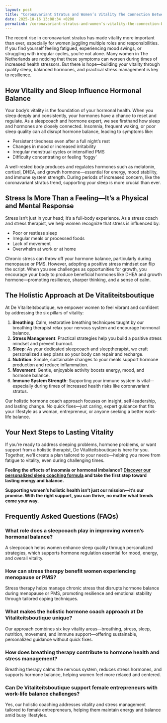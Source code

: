 ```yaml
---
layout: post
title: "Coronavariant Stratus and Women’s Vitality The Connection Between Sleep Hormones and Resilience"
date: 2025-10-16 13:08:34 +0200
permalink: /coronavariant-stratus-and-women’s-vitality-the-connection-between-sleep-hormones-and-resilience/
---
```

The recent rise in coronavariant stratus has made vitality more important than ever, especially for women juggling multiple roles and responsibilities. If you find yourself feeling fatigued, experiencing mood swings, or struggling with irregular cycles, you’re not alone. Many women in The Netherlands are noticing that these symptoms can worsen during times of increased health stressors. But there is hope—building your vitality through quality sleep, balanced hormones, and practical stress management is key to resilience.

## How Vitality and Sleep Influence Hormonal Balance

Your body’s vitality is the foundation of your hormonal health. When you sleep deeply and consistently, your hormones have a chance to reset and regulate. As a sleepcoach and hormone expert, we see firsthand how sleep and hormones are closely connected. Insomnia, frequent waking, or poor sleep quality can all disrupt hormone balance, leading to symptoms like:

- Persistent tiredness even after a full night’s rest
- Changes in mood or increased irritability
- Irregular menstrual cycles or intensified PMS
- Difficulty concentrating or feeling ‘foggy’

A well-rested body produces and regulates hormones such as melatonin, cortisol, DHEA, and growth hormone—essential for energy, mood stability, and immune system strength. During periods of increased concern, like the coronavariant stratus trend, supporting your sleep is more crucial than ever.

## Stress Is More Than a Feeling—It’s a Physical and Mental Response

Stress isn’t just in your head; it’s a full-body experience. As a stress coach and stress therapist, we help women recognize that stress is influenced by:

- Poor or restless sleep
- Irregular meals or processed foods
- Lack of movement
- Overwhelm at work or at home

Chronic stress can throw off your hormone balance, particularly during menopause or PMS. However, adopting a positive stress mindset can flip the script. When you see challenges as opportunities for growth, you encourage your body to produce beneficial hormones like DHEA and growth hormone—promoting resilience, sharper thinking, and a sense of calm.

## The Holistic Approach at De Vitaliteitsboutique

At De Vitaliteitsboutique, we empower women to feel vibrant and confident by addressing the six pillars of vitality:

1. **Breathing**: Calm, restorative breathing techniques taught by our breathing therapist relax your nervous system and encourage hormonal balance.
2. **Stress Management**: Practical strategies help you build a positive stress mindset and prevent burnout.
3. **Sleep**: As your dedicated sleepcoach and sleeptherapist, we craft personalized sleep plans so your body can repair and recharge.
4. **Nutrition**: Simple, sustainable changes to your meals support hormone production and reduce inflammation.
5. **Movement**: Gentle, enjoyable activity boosts energy, mood, and hormone balance.
6. **Immune System Strength**: Supporting your immune system is vital—especially during times of increased health risks like coronavariant stratus.

Our holistic hormone coach approach focuses on insight, self-leadership, and lasting change. No quick fixes—just caring, expert guidance that fits your lifestyle as a woman, entrepreneur, or anyone seeking a better work-life balance.

## Your Next Steps to Lasting Vitality

If you’re ready to address sleeping problems, hormone problems, or want support from a holistic therapist, De Vitaliteitsboutique is here for you. Together, we’ll create a plan tailored to your needs—helping you move from fatigue to vitality, even during challenging times.

**Feeling the effects of insomnia or hormonal imbalance? [Discover our personalized sleep coaching formula](https://devitaliteitsboutique.nl/slaapformule/) and take the first step toward lasting energy and balance.**

**Supporting women’s holistic health isn’t just our mission—it’s our promise. With the right support, you can thrive, no matter what trends come your way.**

## Frequently Asked Questions (FAQs)

### What role does a sleepcoach play in improving women’s hormonal balance?

A sleepcoach helps women enhance sleep quality through personalized strategies, which supports hormone regulation essential for mood, energy, and overall vitality.

### How can stress therapy benefit women experiencing menopause or PMS?

Stress therapy helps manage chronic stress that disrupts hormone balance during menopause or PMS, promoting resilience and emotional stability through tailored coping techniques.

### What makes the holistic hormone coach approach at De Vitaliteitsboutique unique?

Our approach combines six key vitality areas—breathing, stress, sleep, nutrition, movement, and immune support—offering sustainable, personalized guidance without quick fixes.

### How does breathing therapy contribute to hormone health and stress management?

Breathing therapy calms the nervous system, reduces stress hormones, and supports hormone balance, helping women feel more relaxed and centered.

### Can De Vitaliteitsboutique support female entrepreneurs with work-life balance challenges?

Yes, our holistic coaching addresses vitality and stress management tailored to female entrepreneurs, helping them maintain energy and balance amid busy lifestyles.

<script type="application/ld+json">
{
  "@context": "https://schema.org",
  "@type": "BlogPosting",
  "headline": "Coronavariant Stratus and Women’s Vitality The Connection Between Sleep Hormones and Resilience",
  "description": "Explore how the rise in coronavariant stratus emphasizes the importance of women’s vitality through quality sleep, hormonal balance, and stress management. Learn about the holistic approach of De Vitaliteitsboutique in supporting women’s health in The Netherlands.",
  "author": {
    "@type": "Person",
    "name": "De Vitaliteitsboutique"
  },
  "publisher": {
    "@type": "Person",
    "name": "De Vitaliteitsboutique"
  },
  "datePublished": "2024-06-01",
  "mainEntityOfPage": {
    "@type": "WebPage",
    "@id": "https://devitaliteitsboutique.nl/blog/coronavariant-stratus-womens-vitality"
  },
  "keywords": "Sleepcoach, Sleeptherapist, Hormone therapist, Hormone expert, Stress therapist, stress coach, breathing therapist, Holistic hormone coach, Vitality, Sleeping problems, Hormone problems, Menopause, PMS, Hormone balance, Sleep and hormones, Holistic therapist, insomnia, Women's holistic health, Burnout prevention for women, Work-life balance for women, The Netherlands",
  "articleSection": [
    "Sleep and Hormones",
    "Stress Management",
    "Holistic Health",
    "Women’s Vitality"
  ],
  "inLanguage": "en-NL"
}
</script>

<script type="application/ld+json">
{
  "@context": "https://schema.org",
  "@type": "FAQPage",
  "mainEntity": [
    {
      "@type": "Question",
      "name": "What role does a sleepcoach play in improving women’s hormonal balance?",
      "acceptedAnswer": {
        "@type": "Answer",
        "text": "A sleepcoach helps women enhance sleep quality through personalized strategies, which supports hormone regulation essential for mood, energy, and overall vitality."
      }
    },
    {
      "@type": "Question",
      "name": "How can stress therapy benefit women experiencing menopause or PMS?",
      "acceptedAnswer": {
        "@type": "Answer",
        "text": "Stress therapy helps manage chronic stress that disrupts hormone balance during menopause or PMS, promoting resilience and emotional stability through tailored coping techniques."
      }
    },
    {
      "@type": "Question",
      "name": "What makes the holistic hormone coach approach at De Vitaliteitsboutique unique?",
      "acceptedAnswer": {
        "@type": "Answer",
        "text": "Our approach combines six key vitality areas—breathing, stress, sleep, nutrition, movement, and immune support—offering sustainable, personalized guidance without quick fixes."
      }
    },
    {
      "@type": "Question",
      "name": "How does breathing therapy contribute to hormone health and stress management?",
      "acceptedAnswer": {
        "@type": "Answer",
        "text": "Breathing therapy calms the nervous system, reduces stress hormones, and supports hormone balance, helping women feel more relaxed and centered."
      }
    },
    {
      "@type": "Question",
      "name": "Can De Vitaliteitsboutique support female entrepreneurs with work-life balance challenges?",
      "acceptedAnswer": {
        "@type": "Answer",
        "text": "Yes, our holistic coaching addresses vitality and stress management tailored to female entrepreneurs, helping them maintain energy and balance amid busy lifestyles."
      }
    }
  ]
}
</script>